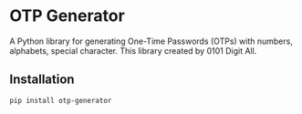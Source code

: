 # OTP Generator

A Python library for generating One-Time Passwords (OTPs) with numbers, alphabets, special character. This library created by 0101 Digit All.

## Installation
```bash
pip install otp-generator
